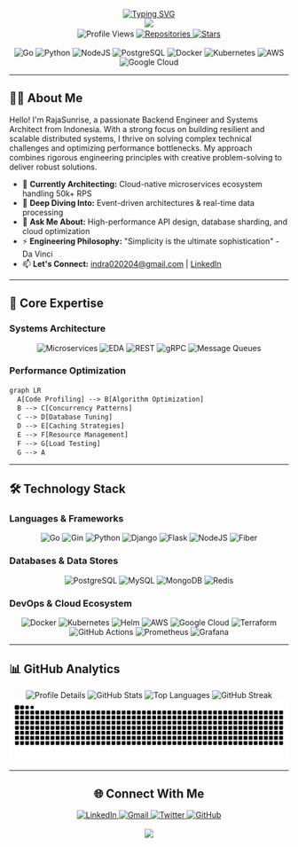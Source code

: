 <div align="center">
  <a href="https://git.io/typing-svg">
    <img src="https://readme-typing-svg.demolab.com?font=Fira+Code&weight=700&size=32&duration=4000&pause=1000&color=6C63FF&center=true&vCenter=true&width=700&lines=Hello+World!+%F0%9F%91%8B;I'm+RajaSunrise%E2%80%94Backend+Architect;Specializing+in+Scalable+Systems;Welcome+to+my+GitHub+Profile!" alt="Typing SVG" />
  </a>
</div>

<div align="center">
  <img src="https://capsule-render.vercel.app/api?type=waving&color=6C63FF&height=200&section=header&text=RajaSunrise&fontSize=80&fontColor=ffffff&animation=fadeIn&fontAlignY=40&desc=Backend%20Systems%20Architect&descSize=24&descAlignY=65&descAlign=65"/>
</div>

<div align="center">
  <img src="https://komarev.com/ghpvc/?username=RajaSunrise&style=flat-square&color=6C63FF" alt="Profile Views">
  <a href="https://github.com/RajaSunrise?tab=repositories">
    <img src="https://img.shields.io/badge/Repositories-15+-6C63FF?style=flat-square" alt="Repositories">
  </a>
  <a href="https://github.com/RajaSunrise?tab=stars">
    <img src="https://img.shields.io/badge/Stars-100+-6C63FF?style=flat-square" alt="Stars">
  </a>
</div>

<br>

<div align="center">
  <img src="https://img.shields.io/badge/Go-00ADD8?style=for-the-badge&logo=go&logoColor=white" alt="Go">
  <img src="https://img.shields.io/badge/Python-3776AB?style=for-the-badge&logo=python&logoColor=white" alt="Python">
  <img src="https://img.shields.io/badge/Node.js-339933?style=for-the-badge&logo=nodedotjs&logoColor=white" alt="NodeJS">
  <img src="https://img.shields.io/badge/PostgreSQL-4169E1?style=for-the-badge&logo=postgresql&logoColor=white" alt="PostgreSQL">
  <img src="https://img.shields.io/badge/Docker-2496ED?style=for-the-badge&logo=docker&logoColor=white" alt="Docker">
  <img src="https://img.shields.io/badge/Kubernetes-326CE5?style=for-the-badge&logo=kubernetes&logoColor=white" alt="Kubernetes">
  <img src="https://img.shields.io/badge/AWS-232F3E?style=for-the-badge&logo=amazonaws&logoColor=white" alt="AWS">
  <img src="https://img.shields.io/badge/GCP-4285F4?style=for-the-badge&logo=googlecloud&logoColor=white" alt="Google Cloud">
</div>

---
## 👨‍💻 About Me
Hello! I'm RajaSunrise, a passionate Backend Engineer and Systems Architect from Indonesia. With a strong focus on building resilient and scalable distributed systems, I thrive on solving complex technical challenges and optimizing performance bottlenecks. My approach combines rigorous engineering principles with creative problem-solving to deliver robust solutions.

- 🔭 **Currently Architecting:** Cloud-native microservices ecosystem handling 50k+ RPS
- 🌱 **Deep Diving Into:** Event-driven architectures & real-time data processing
- 💬 **Ask Me About:** High-performance API design, database sharding, and cloud optimization
- ⚡ **Engineering Philosophy:** "Simplicity is the ultimate sophistication" - Da Vinci
- 📫 **Let's Connect:** [indra020204@gmail.com](mailto:indra020204@gmail.com) | [LinkedIn](https://www.linkedin.com/in/indra-aryadi-961a98243)

---
## 🚀 Core Expertise

### Systems Architecture
<div align="center">
  <img src="https://img.shields.io/badge/Microservices-6C63FF?style=flat-square" alt="Microservices">
  <img src="https://img.shields.io/badge/Event--Driven_Architecture-6C63FF?style=flat-square" alt="EDA">
  <img src="https://img.shields.io/badge/RESTful_APIs-6C63FF?style=flat-square" alt="REST">
  <img src="https://img.shields.io/badge/gRPC-6C63FF?style=flat-square" alt="gRPC">
  <img src="https://img.shields.io/badge/Message_Queues-6C63FF?style=flat-square" alt="Message Queues">
</div>

### Performance Optimization
```mermaid
graph LR
  A[Code Profiling] --> B[Algorithm Optimization]
  B --> C[Concurrency Patterns]
  C --> D[Database Tuning]
  D --> E[Caching Strategies]
  E --> F[Resource Management]
  F --> G[Load Testing]
  G --> A
```

---
## 🛠️ Technology Stack

### Languages & Frameworks
<div align="center">
  <img src="https://img.shields.io/badge/Go-00ADD8?style=flat-square&logo=go&logoColor=white" alt="Go">
  <img src="https://img.shields.io/badge/Gin-00ADD8?style=flat-square&logo=go&logoColor=white" alt="Gin">
  <img src="https://img.shields.io/badge/Python-3776AB?style=flat-square&logo=python&logoColor=white" alt="Python">
  <img src="https://img.shields.io/badge/Django-092E20?style=flat-square&logo=django&logoColor=white" alt="Django">
  <img src="https://img.shields.io/badge/Flask-000000?style=flat-square&logo=flask&logoColor=white" alt="Flask">
  <img src="https://img.shields.io/badge/Node.js-339933?style=flat-square&logo=nodedotjs&logoColor=white" alt="NodeJS">
  <img src="https://img.shields.io/badge/Fiber-00ADD8?style=flat-square&logo=go&logoColor=white" alt="Fiber">
</div>

### Databases & Data Stores
<div align="center">
  <img src="https://img.shields.io/badge/PostgreSQL-4169E1?style=flat-square&logo=postgresql&logoColor=white" alt="PostgreSQL">
  <img src="https://img.shields.io/badge/MySQL-4479A1?style=flat-square&logo=mysql&logoColor=white" alt="MySQL">
  <img src="https://img.shields.io/badge/MongoDB-47A248?style=flat-square&logo=mongodb&logoColor=white" alt="MongoDB">
  <img src="https://img.shields.io/badge/Redis-DC382D?style=flat-square&logo=redis&logoColor=white" alt="Redis">
</div>

### DevOps & Cloud Ecosystem
<div align="center">
  <img src="https://img.shields.io/badge/Docker-2496ED?style=flat-square&logo=docker&logoColor=white" alt="Docker">
  <img src="https://img.shields.io/badge/Kubernetes-326CE5?style=flat-square&logo=kubernetes&logoColor=white" alt="Kubernetes">
  <img src="https://img.shields.io/badge/Helm-0F1689?style=flat-square&logo=helm&logoColor=white" alt="Helm">
  <img src="https://img.shields.io/badge/AWS-232F3E?style=flat-square&logo=amazonaws&logoColor=white" alt="AWS">
  <img src="https://img.shields.io/badge/GCP-4285F4?style=flat-square&logo=googlecloud&logoColor=white" alt="Google Cloud">
  <img src="https://img.shields.io/badge/Terraform-7B42BC?style=flat-square&logo=terraform&logoColor=white" alt="Terraform">
  <img src="https://img.shields.io/badge/GitHub_Actions-2088FF?style=flat-square&logo=githubactions&logoColor=white" alt="GitHub Actions">
  <img src="https://img.shields.io/badge/Prometheus-E6522C?style=flat-square&logo=prometheus&logoColor=white" alt="Prometheus">
  <img src="https://img.shields.io/badge/Grafana-F46800?style=flat-square&logo=grafana&logoColor=white" alt="Grafana">
</div>

---
## 📊 GitHub Analytics

<div align="center">
  <img height="180em" src="https://github-profile-summary-cards.vercel.app/api/cards/profile-details?username=RajaSunrise&theme=radical" alt="Profile Details">
  
  <img height="180em" src="https://github-readme-stats.vercel.app/api?username=RajaSunrise&show_icons=true&theme=radical&hide_border=true&bg_color=0D1117&title_color=6C63FF&icon_color=FF6584&include_all_commits=true&count_private=true" alt="GitHub Stats">
  <img height="180em" src="https://github-readme-stats.vercel.app/api/top-langs/?username=RajaSunrise&layout=compact&theme=radical&hide_border=true&bg_color=0D1117&title_color=6C63FF&langs_count=8&exclude_repo=dotfiles" alt="Top Languages">
  
  <img height="180em" src="https://github-readme-streak-stats.herokuapp.com/?user=RajaSunrise&theme=radical&hide_border=true&background=0D1117&stroke=6C63FF&ring=FF6584&fire=FF6584&currStreakLabel=6C63FF" alt="GitHub Streak">

<img src="https://raw.githubusercontent.com/RajaSunrise/RajaSunrise/output/snake.svg" alt="Snake animation" />

---
## 🌐 Connect With Me

<div align="center">
  <a href="https://www.linkedin.com/in/indra-aryadi-961a98243">
    <img src="https://img.shields.io/badge/LinkedIn-0A66C2?style=for-the-badge&logo=linkedin&logoColor=white" alt="LinkedIn">
  </a>
  <a href="mailto:indra020204@gmail.com">
    <img src="https://img.shields.io/badge/Gmail-D14836?style=for-the-badge&logo=gmail&logoColor=white" alt="Gmail">
  </a>
  <a href="https://twitter.com/indra_aryadi">
    <img src="https://img.shields.io/badge/Twitter-1DA1F2?style=for-the-badge&logo=twitter&logoColor=white" alt="Twitter">
  </a>
  <a href="https://github.com/RajaSunrise">
    <img src="https://img.shields.io/badge/GitHub-181717?style=for-the-badge&logo=github&logoColor=white" alt="GitHub">
  </a>
</div>

<br>

<div align="center">
  <img src="https://capsule-render.vercel.app/api?type=waving&color=6C63FF&height=120&section=footer&reversal=true"/>
</div>